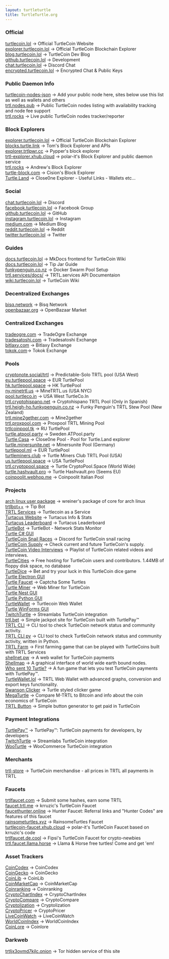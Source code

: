 ```yaml
---
layout: turtleturtle
title: TurtleTurtle.org
---
```

### Official
[turtlecoin.lol](http://turtlecoin.lol) → Official TurtleCoin Website  
[explorer.turtlecoin.lol](https://explorer.turtlecoin.lol) → Official TurtleCoin Blockchain Explorer  
[blog.turtlecoin.lol](https://blog.turtlecoin.lol) → TurtleCoin Dev Blog  
[github.turtlecoin.lol](https://github.com/turtlecoin) → Development  
[chat.turtlecoin.lol](http://chat.turtlecoin.lol) → Discord Chat  
[encrypted.turtlecoin.lol](https://keybase.io/turtlecoin) → Encrypted Chat & Public Keys  


### Public Daemon Info
[turtlecoin-nodes-json](https://github.com/turtlecoin/turtlecoin-nodes-json) → Add your public node here, sites below use this list as well as wallets and others  
[trtl.nodes.pub](http://trtl.nodes.pub/) → Public TurtleCoin nodes listing with availability tracking and node fee support  
[trtl.rocks](http://trtl.rocks/nodes) → Live public TurtleCoin nodes tracker/reporter  


### Block Explorers
[explorer.turtlecoin.lol](https://explorer.turtlecoin.lol) → Official TurtleCoin Blockchain Explorer  
[blocks.turtle.link](https://blocks.turtle.link) → Tom's Block Explorer and APIs  
[explorer.trtlpwr.cc](https://explorer.trtlpwr.cc) → Pypper's block explorer  
[trtl-explorer.xhub.cloud](https://trtl-explorer.xhub.cloud) → polar-it's Block Explorer and public daemon service  
[trtl.rocks](http://trtl.rocks) → Andrew's Block Explorer  
[turtle-block.com](https://turtle-block.com) → Cision's Block Explorer  
[Turtle.Land](https://turtle.land/) → Close0ne Explorer - Useful Links - Wallets etc...  


### Social
[chat.turtlecoin.lol](http://chat.turtlecoin.lol) → Discord  
[facebook.turtlecoin.lol](https://www.facebook.com/groups/204815433401566/) → Facebook Group  
[github.turtlecoin.lol](https://github.com/turtlecoin) → GitHub  
[instagram.turtlecoin.lol](https://www.instagram.com/_turtlecoin/) → Instagram  
[medium.com](https://medium.com/@turtlecoin) → Medium Blog  
[reddit.turtlecoin.lol](https://trtl.reddit.com) → Reddit  
[twitter.turtlecoin.lol](https://twitter.com/_turtlecoin) → Twitter  


### Guides
[docs.turtlecoin.lol](https://docs.turtlecoin.lol) → MkDocs frontend for TurtleCoin Wiki  
[docs.turtlecoin.lol](https://docs.turtlecoin.lol/guides/using-trtlbot-plus-plus/) → Tip Jar Guide  
[funkypenguin.co.nz](https://geek-cookbook.funkypenguin.co.nz/recipies/turtle-pool/) → Docker Swarm Pool Setup  
[trtl.services/docs/](https://trtl.services/docs/) →  TRTL.services API Documentaion  
[wiki.turtlecoin.lol](https://github.com/turtlecoin/turtlecoin/wikis) → TurtleCoin Wiki  


### Decentralized Exchanges
[bisq.network](https://bisq.network) → Bisq Network  
[openbazaar.org](https://openbazaar.org) → OpenBazaar Market   


### Centralized Exchanges
[tradeogre.com](https://tradeogre.com) → TradeOgre Exchange  
[tradesatoshi.com](https://tradesatoshi.com/Exchange/?market=TRTL_BTC) → Tradesatoshi Exchange   
[bitlaxy.com](https://bilaxy.com/exchange#symbol=117) → Bitlaxy Exchange  
[tokok.com](https://www.tokok.com/market?symbol=TRTL_ETH)-> Tokok Exchange  


### Pools
[cryptonote.social/trtl](https://cryptonote.social/trtl) → Predictable-Solo TRTL pool (USA West)  
[eu.turtlepool.space](http://eu.turtlepool.space/) → EUR TurtlePool  
[hk.turtlepool.space](http://hk.turtlepool.space/) → HK TurtlePool  
[ny.minetrtl.us](http://ny.minetrtl.us) → MineTRTL.us (USA NYC)  
[pool.turtleco.in](http://pool.turtleco.in/) → USA West TurtleCo.In  
[trtl.cryptohispano.net](https://trtl.cryptohispano.net) → Cryptohispano TRTL Pool (Only in Spanish)  
[trtl.heigh-ho.funkypenguin.co.nz](https://trtl.heigh-ho.funkypenguin.co.nz) → Funky Penguin's TRTL Stew Pool (New Zealand)  
[trtl.mine2gether.com](http://trtl.mine2gether.com/) → Mine2gether  
[trtl.proxpool.com](http://trtl.proxpool.com/) → Proxpool TRTL Mining Pool  
[trtlcoinpool.tk](http://trtlcoinpool.tk/) → RU TurtlePool  
[turtle.atpool.party](http://turtle.atpool.party/) → Sweden ATPool.party  
[Turtle.Casa](https://turtle.casa/) → Close0ne Pool - Pool for Turtle.Land explorer  
[turtle.minersunite.net](https://turtle.minersunite.net) → Minersunite Pool (Germany)  
[turtlepool.ml](http://turtlepool.ml) → EUR TurtlePool  
[turtleminers.club](http://turtleminers.club) → Turtle Miners Club TRTL Pool (USA)  
[us.turtlepool.space](http://us.turtlepool.space/) → USA TurtlePool  
[trtl.cryptopool.space](https://trtl.cryptopool.space/) → Turtle CryptoPool.Space (World Wide)  
[turtle.hashvault.pro](https://turtle.hashvault.pro/en/) → Turtle Hashvault.pro (Seems EU)  
[coinpoolit.webhop.me](https://coinpoolit.webhop.me/trtl) → Coinpoolit Italian Pool 


### Projects
[arch linux user package](https://aur.archlinux.org/packages/turtlecoin-git/) → wreiner's package of core for arch linux  
[trtlbot++](https://github.com/krruzic/trtlbotplusplus) → Tip Bot  
[TRTL Services](https://trtl.services/) → Turtlecoin as a Service  
[Turtacus Website](http://turtacus.com/) → Turtacus Info & Stats  
[Turtacus Leaderboard](http://turtacus.com/leaderboard) → Turtacus Leaderboard  
[TurtleBot](https://github.com/CaptainMeatloaf/TurtleBot) → TurtleBot - Network Stats Monitor  
[Turtle C# GUI](https://github.com/turtlecoin/turtle-wallet-csharp)  
[TurtleCoin Snail Races](https://discord.gg/xUyS7Xm) → Discord for TurtleCoin snail racing  
[TurtleCoin Supply](http://turtlecoin.supply) → Check current and future TurtleCoin's supply.  
[TurtleCoin Video Interviews](https://turtlecoin.github.io/video/) → Playlist of TurtleCoin related videos and interviews.  
[TurtleCities](http://pages.turtlecoin.lol/) → Free hosting for TurtleCoin users and contributors. 1.44MB of floppy disk space, no database  
[TurtleDice](https://turtledice.de.cool/) → Bet and try your luck in this TurtleCoin dice game  
[Turtle Electron GUI](https://github.com/turtlecoin/turtle-wallet-electron)  
[Turtle Faucet](https://faucet.trtl.me) → Captcha Some Turtles  
[Turtle Miner](http://turtleminer.com/) → Web Miner for TurtleCoin  
[Turtle Nest GUI](https://github.com/turtlecoin/turtle-wallet-go)  
[Turtle Python GUI](https://github.com/turtlecoin/turtle-wallet-python)  
[TurtleWallet](https://turtlewallet.lol/) →  Turtlecoin Web Wallet  
[Turtle WinForms GUI](https://github.com/turtlecoin/turtle-wallet-winforms)  
[TwitchTurtle](https://twitchturtle.com) → Streamlabs TurtleCoin integration  
[trtl.bet](https://trtl.bet) → Simple jackpot site for TurtleCoin built with TurtlePay™  
[TRTL CLI](https://github.com/turtlecoin/turtle-network-cli) → CLI tool to check TurtleCoin network status and community activity.  
[TRTL CLI py](https://github.com/turtlecoin/turtleturtle.org/edit/master/index.md) → CLI tool to check TurtleCoin network status and community activity, written in Python.  
[TRTL Farm](https://trtlfarm.com) → First farming game that can be played with TurtleCoins built with TRTL Services  
[shellnet.pw](https://shellnet.pw) → A web wallet for TurtleCoin payments  
[Shellmap](https://shellmap.mine2gether.com/) → A graphical interface of world wide earth bound nodes.  
[Who sent 10 Turtle?](https://whosent10turtles.info/) → A fun game that lets you test TurtleCoin payments with TurtlePay™.  
[TurtleWallet.lol](https://turtlewallet.lol) → TRTL Web Wallet with advanced graphs, conversion and export keys functionality.  
[Swanson Clicker](http://pages.turtlecoin.lol/~xaz/) → Turtle styled clicker game  
[MegaTurtle](https://megaturtle.lol/) → Compare M-TRTL to Bitcoin and info about the coin economics of TurtleCoin  
[TRTL Button](https://trtlbutton.com/) → Simple button generator to get paid in TurtleCoin  


### Payment Integrations
[TurtlePay™](https://turtlepay.io) → TurtlePay™: TurtleCoin payments for developers, by developers  
[TwitchTurtle](https://twitchturtle.com) → Streamlabs TurtleCoin integration  
[WooTurtle](https://github.com/turtlecoin/woo-turtle) → WooCommerce TurtleCoin integration  


### Merchants
[trtl-store](https://trtl-store.com) → TurtleCoin merchandise - all prices in TRTL all payments in TRTL  


### Faucets
[trtlfaucet.com](https://trtlfaucet.com) → Submit some hashes, earn some TRTL  
[faucet.trtl.me](https://faucet.trtl.me) → krruzic's TurtleCoin Faucet  
[faucethunter.online](https://faucethunter.online/index.php) →  Hunter Faucet: Referral links and  "Hunter Codes" are features of this faucet  
[rainsometurtles.xyz](https://rainsometurtles.xyz/) → RainsomeTurtles Faucet  
[turtlecoin-faucet.xhub.cloud](http://turtlecoin-faucet.xhub.cloud) → polar-it's TurtleCoin Faucet based on krruzic's code  
[trtlfaucet.de.cool](https://trtlfaucet.de.cool) → Fipsi's TurtleCoin Faucet for crypto-newbies  
[trtl.faucet.llama.horse](https://trtl.faucet.llama.horse/) → Llama & Horse free turtles! Come and get 'em!  


### Asset Trackers
[CoinCodex](https://coincodex.com/crypto/turtlecoin/) → CoinCodex  
[CoinGecko](https://www.coingecko.com/en/coins/turtlecoin) → CoinGecko  
[CoinLib](https://coinlib.io/coin/TRTL/TurtleCoin) → CoinLib  
[CoinMarketCap](https://coinmarketcap.com/currencies/turtlecoin/) → CoinMarketCap  
[Coinranking](https://coinranking.com/coin/turtlecoin-trtl) → Coinranking  
[CryptoChartIndex](https://cryptochartindex.com/currency/turtlecoin) → CryptoChartIndex  
[CryptoCompare](https://www.cryptocompare.com/coins/trtl/overview/BTC) → CryptoCompare  
[Cryptolization](https://cryptolization.com/turtlecoin) → Cryptolization  
[CryptoPricer](https://cryptopricer.net/currency/turtlecoin) → CryptoPricer  
[LiveCoinWatch](https://www.livecoinwatch.com/price/TurtleCoin-TRTL) → LiveCoinWatch  
[WorldCoinIndex](https://www.worldcoinindex.com/coin/turtlecoin) → WorldCoinIndex  
[CoinLore](https://www.coinlore.com/coin/turtlecoin) → Coinlore  


### Darkweb
[trtljx3ovmd7kjlc.onion](http://trtljx3ovmd7kjlc.onion/) → Tor hidden service of this site  

